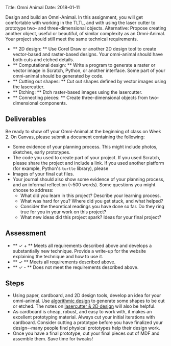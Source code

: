 Title: Omni Animal
Date: 2018-01-11

Design and build an Omni-Animal. In this assignment, you will get comfortable with working in the TLTL, and with using the laser cutter to prototype two- and three-dimensional objects. Alternative: Propose creating another object, 
useful or beautiful, of similar complexity as an Omni-Animal. Your project should still meet the same technical requirements. 

- ** 2D design: ** Use Corel Draw or another 2D design tool to create vector-based and raster-based designs. Your omni-animal should have both cuts and etched details.
- ** Computational design: ** Write a program to generate a raster or vector image in Scratch, Python, or another interface. Some part of your omni-animal should be generated by code. 
- ** Cutting out shapes: ** Cut out shapes defined by vector images using the lasercutter. 
- ** Etching: ** Etch raster-based images using the lasercutter. 
- ** Connecting pieces: ** Create three-dimensional objects from two-dimensional components.

## Deliverables

Be ready to show off your Omni-Animal at the beginning of class on Week 2. On Canvas, please submit a document containing the following:

- Some evidence of your planning process. This might include photos, sketches, early prototypes. 
- The code you used to create part of your project. If you used Scratch, please share the project and include a link. If you used another platform (for example, Python's `turtle` library), please 
- Images of your final cut files.
- Your journal should also show some evidence of your planning process, and an informal reflection (~500 words). Some questions you might choose to address:
    - What did you learn in this project? Describe your learning process. 
    - What was hard for you? Where did you get stuck, and what helped?
    - Consider the theoretical readings you have done so far. Do they ring true for you in your work on this project?
    - What new ideas did this project spark? Ideas for your final project?

## Assessment

- ** &#10003; + ** Meets all requirements described above and develops a substantially new technique. Provide a write-up for the website explaining the technique and how to use it. 
- ** &#10003; ** Meets all requirements described above.
- ** &#10003; - ** Does not meet the requirements described above.

## Steps

- Using paper, cardboard, and 2D design tools, develop an idea for your omni-animal. Use <a class="module" href="{filename}/modules/scratch.md">algorithmic design</a> to generate some shapes to be cut or etched. The notes on 
<a class="module" href="{filename}/modules/lasercutter.md">lasercutter & 2D design</a> will also be helpful. 
- As cardboard is cheap, robust, and easy to work with, it makes an excellent prototyping material. Always cut your initial iterations with cardboard. Consider cutting a prototype before you have finalized your design--many people find physical prototypes help their design work. 
- Once you have a final prototype, cut your final pieces out of MDF and assemble them. Save time for tweaks!
